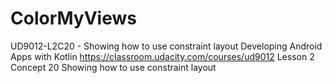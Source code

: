# ColorMyViews
UD9012-L2C20 - Showing how to use constraint layout
Developing Android Apps with Kotlin
https://classroom.udacity.com/courses/ud9012
Lesson 2 Concept 20 Showing how to use constraint layout
